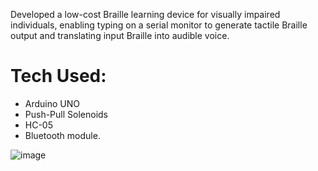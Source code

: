 Developed a low-cost Braille learning device for visually impaired individuals, enabling typing on a serial monitor to generate tactile Braille output and translating input Braille into audible voice.

# Tech Used:
- Arduino UNO
- Push-Pull Solenoids
- HC-05
- Bluetooth module.

![image](https://github.com/YashPratapS/Design-and-Implementation-of-Braille-Learning-Device/assets/95158391/95b9840d-1c5c-4572-a746-9d5d5157f62a)
